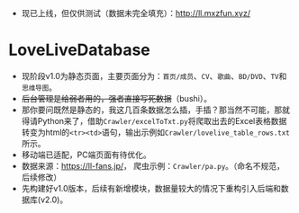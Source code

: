 * 现已上线，但仅供测试（数据未完全填充）：http://ll.mxzfun.xyz/

# LoveLiveDatabase
* 现阶段v1.0为静态页面，主要页面分为：`首页/成员`、`CV`、`歌曲`、`BD/DVD`、`TV`和`思维导图`。
* ~~后台管理是给弱者用的，强者直接写死数据~~（bushi）。
* 那你要问既然是静态的，我这几百条数据怎么插，手插？那当然不可能，那就得请Python来了，借助`Crawler/excelToTxt.py`将爬取出去的Excel表格数据转变为html的`<tr><td>`语句，输出示例如`Crawler/lovelive_table_rows.txt`所示。
* 移动端已适配，PC端页面有待优化。
* 数据来源：<https://ll-fans.jp/>， 爬虫示例：`Crawler/pa.py`。（命名不规范，后续修改）
* 先构建好v1.0版本，后续有新增模块，数据量较大的情况下重构引入后端和数据库(v2.0)。
